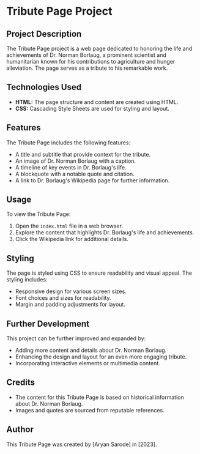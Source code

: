 # Tribute Page Project

## Project Description

The Tribute Page project is a web page dedicated to honoring the life and achievements of Dr. Norman Borlaug, a prominent scientist and humanitarian known for his contributions to agriculture and hunger alleviation. The page serves as a tribute to his remarkable work.

## Technologies Used

- **HTML:** The page structure and content are created using HTML.
- **CSS:** Cascading Style Sheets are used for styling and layout.

## Features

The Tribute Page includes the following features:

- A title and subtitle that provide context for the tribute.
- An image of Dr. Norman Borlaug with a caption.
- A timeline of key events in Dr. Borlaug's life.
- A blockquote with a notable quote and citation.
- A link to Dr. Borlaug's Wikipedia page for further information.

## Usage

To view the Tribute Page:
1. Open the `index.html` file in a web browser.
2. Explore the content that highlights Dr. Borlaug's life and achievements.
3. Click the Wikipedia link for additional details.

## Styling

The page is styled using CSS to ensure readability and visual appeal. The styling includes:
- Responsive design for various screen sizes.
- Font choices and sizes for readability.
- Margin and padding adjustments for layout.

## Further Development

This project can be further improved and expanded by:
- Adding more content and details about Dr. Norman Borlaug.
- Enhancing the design and layout for an even more engaging tribute.
- Incorporating interactive elements or multimedia content.

## Credits

- The content for this Tribute Page is based on historical information about Dr. Norman Borlaug.
- Images and quotes are sourced from reputable references.

## Author

This Tribute Page was created by [Aryan Sarode] in [2023].
